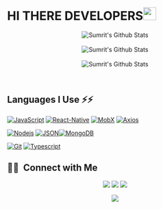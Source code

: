 # HI THERE DEVELOPERS<img src="https://raw.githubusercontent.com/MartinHeinz/MartinHeinz/master/wave.gif" width="30px">
<p align='center' >
  <img align="center" src="https://github-readme-stats.vercel.app/api?username=smgrv123&include_all_commits=true&count_private=true&show_icons=true&line_height=20&title_color=7A7ADB&icon_color=2234AE&text_color=D3D3D3&bg_color=0,000000,130F40" alt="Sumrit's Github Stats">
</br>
</br>
<img align="center" src="https://github-readme-streak-stats.herokuapp.com/?user=smgrv123&theme=dark" alt="Sumrit's Github Stats">
</br>
</br>
<img align="center" src="https://github-readme-stats.vercel.app/api/top-langs/?username=smgrv123&show_icons=true&line_height=20&title_color=7A7ADB&icon_color=2234AE&text_color=D3D3D3&bg_color=0,000000,130F40" alt="Sumrit's Github Stats">
</p>
<br />

## Languages I Use ⚡⚡

[![JavaScript](https://img.shields.io/badge/-JavaScript-black?style=flat&logo=javascript&link=https://github.com/smgrv123)](https://github.com/smgrv123) [![React-Native](https://img.shields.io/badge/-ReactNative-black?style=flat&logo=react&link=https://github.com/smgrv123)](https://github.com/smgrv123) [![MobX](https://img.shields.io/badge/-MobX-gray?style=flat&logo=mobx&link=https://github.com/smgrv123)](https://gitlab.com/smgrv123) [![Axios](https://img.shields.io/badge/-Axios-02569B?style=flat&logo=axios&link=https://github.com/smgrv123)](https://github.com/smgrv123)
<!-- [![Heroku](https://img.shields.io/badge/-Heroku-gray?style=flat&logo=heroku&link=https://github.com/smgrv123)](https://github.com/smgrv123)   -->

[![Nodejs](https://img.shields.io/badge/-Nodejs-green?style=flat&logo=Node.js&link=https://github.com/smgrv123)](https://github.com/smgrv123)  [![JSON](https://img.shields.io/badge/-json-02569B?style=flat&logo=json&link=https://github.com/smgrv123)](https://github.com/smgrv123)[![MongoDB](https://img.shields.io/badge/-MongoDB-FCA121?style=flat&logo=mongodb&link=https://github.com/smgrv123)](https://gitlab.com/smgrv123) 

[![Git](https://img.shields.io/badge/-Git-black?style=flat&logo=git&link=https://github.com/smgrv123)](https://github.com/smgrv123) [![Typescript](https://img.shields.io/badge/-TypeScript-white?style=flat&logo=typescript&link=https://github.com/smgrv123)](https://github.com/smgrv123)



## 🤝🏻 &nbsp;Connect with Me

<p align="center">
<a href="https://www.linkedin.com/in/sumrit-grover-1689351aa/"><img src="https://img.shields.io/badge/-Sumrit%20Grover-0077B5?style=flat&logo=Linkedin&logoColor=white"/></a>
<a href="mailto:sg6645@srmist.edu.in"><img src="https://img.shields.io/badge/-Sumrit Grover-D14836?style=flat&logo=Gmail&logoColor=white"/></a>
<a href="https://instagram.com/sm.grv"><img src="https://img.shields.io/badge/-@sm.grv-E4405F?style=flat&logo=Instagram&logoColor=white"/></a>
</p>
<p align="center" ><img src="https://komarev.com/ghpvc/?username=smgrv123&style=flat&color=e06c75&label=visitors"/></p>
<!--
**smgrv123/smgrv123** is a ✨ _special_ ✨ repository because its `README.md` (this file) appears on your GitHub profile.

Here are some ideas to get you started:

- 🔭 I’m currently working on ...
- 🌱 I’m currently learning ...
- 👯 I’m looking to collaborate on ...
- 🤔 I’m looking for help with ...
- 💬 Ask me about ...
- 📫 How to reach me: ...
- 😄 Pronouns: ...
- ⚡ Fun fact: ...
-->
